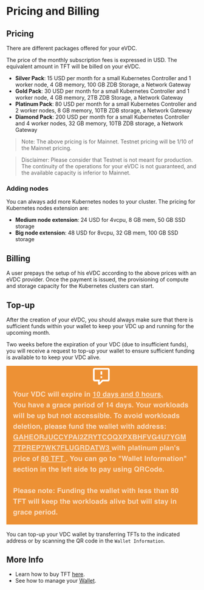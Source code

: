 # Pricing and Billing

## Pricing

There are different packages offered for your eVDC. 

The price of the monthly subscription fees is expressed in USD. The equivalent amount in TFT will be billed on your eVDC.

- **Silver Pack**: 15 USD per month for a small Kubernetes Controller and 1 worker node, 4 GB memory, 100 GB ZDB Storage, a Network Gateway
- **Gold Pack**: 30 USD per month for a small Kubernetes Controller and 1 worker node, 4 GB memory, 2TB ZDB Storage, a Network Gateway
- **Platinum Pack**: 80 USD per month for a small Kubernetes Controller and 2 worker nodes, 8 GB memory, 10TB ZDB storage, a Network Gateway 
- **Diamond Pack**: 200 USD per month for a small Kubernetes Controller and 4 worker nodes, 32 GB memory, 10TB ZDB storage, a Network Gateway

> Note: The above pricing is for Mainnet. Testnet pricing will be 1/10 of the Mainnet pricing. 

> Disclaimer: Please consider that Testnet is not meant for production. The continuity of the operations for your eVDC is not guaranteed, and the available capacity is inferior to Mainnet.

### Adding nodes

You can always add more Kubernetes nodes to your cluster. The pricing for Kubernetes nodes extension are:

- **Medium node extension**: 24 USD for 4vcpu, 8 GB mem, 50 GB SSD storage
- **Big node extension**: 48 USD for 8vcpu, 32 GB mem, 100 GB SSD storage

## Billing

A user prepays the setup of his eVDC according to the above prices with an eVDC provider. Once the payment is issued, the provisioning of compute and storage capacity for the Kubernetes clusters can start.

## Top-up

After the creation of your eVDC, you should always make sure that there is sufficient funds within your wallet to keep your VDC up and running for the upcoming month.

Two weeks before the expiration of your VDC (due to insufficient funds), you will receive a request to top-up your wallet to ensure sufficient funding is available to to keep your VDC alive.

![](img/evdc_expiration_warning.png ':size=400')

You can top-up your VDC wallet by transferring TFTs to the indicated address or by scanning the QR code in the `Wallet Information`.

## More Info

- Learn how to buy TFT [here](threefold:how_to_buy_and_sell).
- See how to manage your [Wallet](evdc_wallet).
